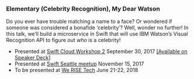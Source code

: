 ### Elementary (Celebrity Recognition), My Dear Watson

Do you ever have trouble matching a name to a face? Or wondered if someone was considered a bonafide ‘celebrity’? Well, wonder no further! In this talk, we’ll build a microservice in Swift that will use IBM Watson’s Visual Recognition API to figure out *who* is a celebrity!

- Presented at [Swift Cloud Workshop 2](https://www.swiftcloudwork.shop/speakers) September 30, 2017 [[Available on Speaker Deck]](https://speakerdeck.com/devwiththehair/elementary-celebrity-recognition-my-dear-watson)
- Presented at [Swift Seattle meetup](https://www.meetup.com/SwiftSeattle/events/244524995/) November 15, 2017
- To be presented at [We RISE Tech](https://werise.tech/speakers/2018/3/1/jaime-lopez) June 21-22, 2018
